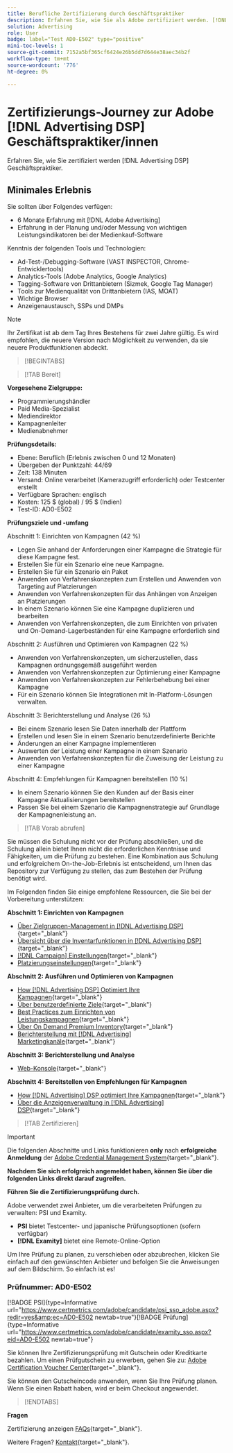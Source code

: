 ```yaml
---
title: Berufliche Zertifizierung durch Geschäftspraktiker
description: Erfahren Sie, wie Sie als Adobe zertifiziert werden. [!DNL Advertising DSP] Business Practitioner Professional.
solution: Advertising
role: User
badge: label="Test AD0-E502" type="positive"
mini-toc-levels: 1
source-git-commit: 7152a5bf365cf6424e26b5dd7d644e38aec34b2f
workflow-type: tm+mt
source-wordcount: '776'
ht-degree: 0%

---
```


# Zertifizierungs-Journey zur Adobe [!DNL Advertising DSP] Geschäftspraktiker/innen

Erfahren Sie, wie Sie zertifiziert werden [!DNL Advertising DSP] Geschäftspraktiker.

## Minimales Erlebnis

Sie sollten über Folgendes verfügen:

* 6 Monate Erfahrung mit [!DNL Adobe Advertising]
* Erfahrung in der Planung und/oder Messung von wichtigen Leistungsindikatoren bei der Medienkauf-Software

Kenntnis der folgenden Tools und Technologien:

* Ad-Test-/Debugging-Software (VAST INSPECTOR, Chrome-Entwicklertools)
* Analytics-Tools (Adobe Analytics, Google Analytics)
* Tagging-Software von Drittanbietern (Sizmek, Google Tag Manager)
* Tools zur Medienqualität von Drittanbietern (IAS, MOAT)
* Wichtige Browser
* Anzeigenaustausch, SSPs und DMPs

>[!NOTE]
>
>Ihr Zertifikat ist ab dem Tag Ihres Bestehens für zwei Jahre gültig. Es wird empfohlen, die neuere Version nach Möglichkeit zu verwenden, da sie neuere Produktfunktionen abdeckt.

>[!BEGINTABS]

>[!TAB Bereit]

**Vorgesehene Zielgruppe:**

* Programmierungshändler
* Paid Media-Spezialist
* Mediendirektor
* Kampagnenleiter
* Medienabnehmer

**Prüfungsdetails:**

* Ebene: Beruflich (Erlebnis zwischen 0 und 12 Monaten)
* Übergeben der Punktzahl: 44/69
* Zeit: 138 Minuten
* Versand: Online verarbeitet (Kamerazugriff erforderlich) oder Testcenter erstellt
* Verfügbare Sprachen: englisch
* Kosten: 125 $ (global) / 95 $ (Indien)
* Test-ID: AD0-E502

**Prüfungsziele und -umfang**

Abschnitt 1: Einrichten von Kampagnen (42 %)

* Legen Sie anhand der Anforderungen einer Kampagne die Strategie für diese Kampagne fest.
* Erstellen Sie für ein Szenario eine neue Kampagne.
* Erstellen Sie für ein Szenario ein Paket
* Anwenden von Verfahrenskonzepten zum Erstellen und Anwenden von Targeting auf Platzierungen
* Anwenden von Verfahrenskonzepten für das Anhängen von Anzeigen an Platzierungen
* In einem Szenario können Sie eine Kampagne duplizieren und bearbeiten
* Anwenden von Verfahrenskonzepten, die zum Einrichten von privaten und On-Demand-Lagerbeständen für eine Kampagne erforderlich sind

Abschnitt 2: Ausführen und Optimieren von Kampagnen (22 %)

* Anwenden von Verfahrenskonzepten, um sicherzustellen, dass Kampagnen ordnungsgemäß ausgeführt werden
* Anwenden von Verfahrenskonzepten zur Optimierung einer Kampagne
* Anwenden von Verfahrenskonzepten zur Fehlerbehebung bei einer Kampagne
* Für ein Szenario können Sie Integrationen mit In-Platform-Lösungen verwalten.

Abschnitt 3: Berichterstellung und Analyse (26 %)

* Bei einem Szenario lesen Sie Daten innerhalb der Plattform
* Erstellen und lesen Sie in einem Szenario benutzerdefinierte Berichte
* Änderungen an einer Kampagne implementieren
* Auswerten der Leistung einer Kampagne in einem Szenario
* Anwenden von Verfahrenskonzepten für die Zuweisung der Leistung zu einer Kampagne

Abschnitt 4: Empfehlungen für Kampagnen bereitstellen (10 %)

* In einem Szenario können Sie den Kunden auf der Basis einer Kampagne Aktualisierungen bereitstellen
* Passen Sie bei einem Szenario die Kampagnenstrategie auf Grundlage der Kampagnenleistung an.

>[!TAB Vorab abrufen]

Sie müssen die Schulung nicht vor der Prüfung abschließen, und die Schulung allein bietet Ihnen nicht die erforderlichen Kenntnisse und Fähigkeiten, um die Prüfung zu bestehen. Eine Kombination aus Schulung und erfolgreichem On-the-Job-Erlebnis ist entscheidend, um Ihnen das Repository zur Verfügung zu stellen, das zum Bestehen der Prüfung benötigt wird.

Im Folgenden finden Sie einige empfohlene Ressourcen, die Sie bei der Vorbereitung unterstützen:

**Abschnitt 1: Einrichten von Kampagnen**


* [Über Zielgruppen-Management in [!DNL Advertising DSP]](https://experienceleague.adobe.com/docs/advertising/dsp/audiences/audience-about.html?lang=en){target="_blank"}
* [Übersicht über die Inventarfunktionen in [!DNL Advertising DSP]](https://experienceleague.adobe.com/docs/advertising/dsp/inventory/inventory-overview.html?lang=en){target="_blank"}
* [[!DNL Campaign] Einstellungen](https://experienceleague.adobe.com/docs/advertising/dsp/campaign-management/campaigns/campaign-settings.html?lang=en){target="_blank"}
* [Platzierungseinstellungen](https://experienceleague.adobe.com/docs/advertising/dsp/campaign-management/placements/placement-settings.html?lang=en){target="_blank"}

**Abschnitt 2: Ausführen und Optimieren von Kampagnen**

* [How [!DNL Advertising DSP] Optimiert Ihre Kampagnen](https://experienceleague.adobe.com/docs/advertising/dsp/optimization/optimization-how-dsp-optimizes-campaigns.html?lang=en){target="_blank"}
* [Über benutzerdefinierte Ziele](https://experienceleague.adobe.com/docs/advertising/dsp/optimization/custom-goals/custom-goal-about.html?lang=en){target="_blank"}
* [Best Practices zum Einrichten von Leistungskampagnen](https://experienceleague.adobe.com/docs/advertising/dsp/optimization/campaign-best-practices-performance.html?lang=en){target="_blank"}
* [Über On Demand Premium Inventory](https://experienceleague.adobe.com/docs/advertising/dsp/inventory/on-demand/on-demand-inventory-about.html?lang=en){target="_blank"}
* [Berichterstellung mit [!DNL Advertising] Marketingkanäle](https://experienceleague.adobe.com/docs/analytics-learn/tutorials/integrations/ad-cloud/reporting-with-advertising-cloud-marketing-channels.html?lang=en){target="_blank"}

**Abschnitt 3: Berichterstellung und Analyse**

* [Web-Konsole](https://experienceleague.adobe.com/docs/experience-manager-65/deploying/configuring/web-console.html?lang=en){target="_blank"}

**Abschnitt 4: Bereitstellen von Empfehlungen für Kampagnen**

* [How [!DNL Advertising] DSP optimiert Ihre Kampagnen](https://experienceleague.adobe.com/docs/advertising/dsp/optimization/optimization-how-dsp-optimizes-campaigns.html?lang=en){target="_blank"}
* [Über die Anzeigenverwaltung in [!DNL Advertising] DSP](https://experienceleague.adobe.com/docs/advertising/dsp/campaign-management/ads/ad-about.html?lang=en){target="_blank"}

>[!TAB Zertifizieren]

>[!IMPORTANT]
>
>Die folgenden Abschnitte und Links funktionieren **only**  nach **erfolgreiche Anmeldung** der [Adobe Credential Management System](http://www.certmetrics.com/adobe){target="_blank"}.


**Nachdem Sie sich erfolgreich angemeldet haben, können Sie über die folgenden Links direkt darauf zugreifen.**

**Führen Sie die Zertifizierungsprüfung durch.**

Adobe verwendet zwei Anbieter, um die verarbeiteten Prüfungen zu verwalten: PSI und Examity.

* **PSI** bietet Testcenter- und japanische Prüfungsoptionen (sofern verfügbar)
* **[!DNL Examity]** bietet eine Remote-Online-Option

Um Ihre Prüfung zu planen, zu verschieben oder abzubrechen, klicken Sie einfach auf den gewünschten Anbieter und befolgen Sie die Anweisungen auf dem Bildschirm. So einfach ist es!

### Prüfnummer: AD0-E502

[!BADGE PSI]{type=Informative url="https://www.certmetrics.com/adobe/candidate/psi_sso_adobe.aspx?redir=yes&amp;ec=AD0-E502 newtab=true"}[!BADGE Prüfung]{type=Informative url="https://www.certmetrics.com/adobe/candidate/examity_sso.aspx?eid=AD0-E502 newtab=true"}

Sie können Ihre Zertifizierungsprüfung mit Gutschein oder Kreditkarte bezahlen. Um einen Prüfgutschein zu erwerben, gehen Sie zu: [Adobe Certification Voucher Center](https://market.xvoucher.com/adobe/global){target="_blank"}.

Sie können den Gutscheincode anwenden, wenn Sie Ihre Prüfung planen. Wenn Sie einen Rabatt haben, wird er beim Checkout angewendet.

>[!ENDTABS]

**Fragen**

Zertifizierung anzeigen [FAQs](https://experienceleague.adobe.com/docs/certification/certification/faq.html?lang=en){target="_blank"}.

Weitere Fragen? [Kontakt](mailto:certif@adobe.com){target="_blank"}.
